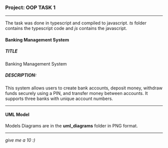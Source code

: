 ### Project: OOP TASK 1

---
The task was done in typescript and compiled to javascript. *ts* folder contains the typescript code and *js* contains the javascript.

#### Banking Management System
##### **TITLE**
Banking Management System

##### **DESCRIPTION**: 

This system allows users to create bank accounts, deposit money, withdraw funds securely using a PIN, and transfer money between accounts. It supports three banks with unique account numbers.

---

#### UML Model
Models Diagrams are in the **uml_diagrams** folder in PNG format.

---



*give me a 10 :)*
